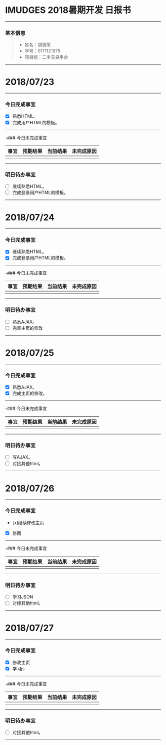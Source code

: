 # IMUDGES 2018暑期开发 日报书
-------


### 基本信息
> * 姓名：胡锦荣
> * 学号：0171121675
> * 项目组：二手交易平台

-------


# 2018/07/23

-------

### 今日完成事宜
- [x] 熟悉HTML。
- [x] 完成用户HTML的模板。

-------
-### 今日未完成事宜


| 事宜     |预期结果| 当前结果  | 未完成原因   | 
| --------   | -----:  | -----:  | :----:  |
|    |   |   |   |


-------
### 明日待办事宜
- [ ] 继续熟悉HTML。
- [ ] 完成登录用户HTML的模板。
--------

# 2018/07/24

-------

### 今日完成事宜
- [x] 继续熟悉HTML。
- [x] 完成登录用户HTML的模板。

-------
-### 今日未完成事宜


| 事宜     |预期结果| 当前结果  | 未完成原因   | 
| --------   | -----:  | -----:  | :----:  |
|    |   |   |   |


-------
### 明日待办事宜
- [ ] 熟悉AJAX。
- [ ] 完善主页的修改
--------
# 2018/07/25

-------

### 今日完成事宜
- [x] 熟悉AJAX。
- [x] 完成主页的修改。

-------
-### 今日未完成事宜


| 事宜     |预期结果| 当前结果  | 未完成原因   | 
| --------   | -----:  | -----:  | :----:  |
|    |   |   |   |


-------
### 明日待办事宜
- [ ] 写AJAX。
- [ ] 对接其他html。
--------
# 2018/07/26

-------

### 今日完成事宜
- [x]继续修改主页
- [x] 修图

-------
-### 今日未完成事宜


| 事宜     |预期结果| 当前结果  | 未完成原因   | 
| --------   | -----:  | -----:  | :----:  |
|    |   |   |   |


-------
### 明日待办事宜
- [ ] 学习JSON
- [ ] 对接其他html。
--------

# 2018/07/27

-------

### 今日完成事宜
- [x] 修改主页
- [x] 学习js 
-------
-### 今日未完成事宜


| 事宜     |预期结果| 当前结果  | 未完成原因   | 
| --------   | -----:  | -----:  | :----:  |
|    |   |   |   |


-------
### 明日待办事宜
- [ ] 对接其他html。
--------
